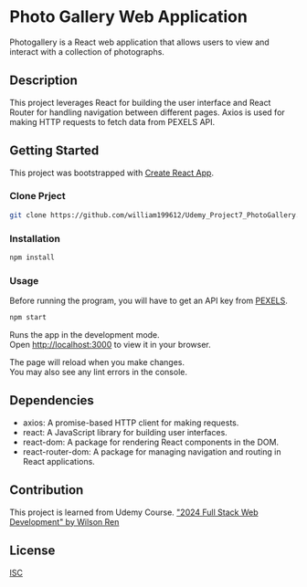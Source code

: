 # Photo Gallery Web Application

Photogallery is a React web application that allows users to view and interact with a collection of photographs. 

## Description

This project leverages React for building the user interface and React Router for handling navigation between different pages. Axios is used for making HTTP requests to fetch data from PEXELS API.

## Getting Started

This project was bootstrapped with [Create React App](https://github.com/facebook/create-react-app).

### Clone Prject

```bash
git clone https://github.com/william199612/Udemy_Project7_PhotoGallery.git
```

### Installation

```bash
npm install
```

### Usage

Before running the program, you will have to get an API key from [PEXELS](https://www.pexels.com/api/).

```bash
npm start
```

Runs the app in the development mode.\
Open [http://localhost:3000](http://localhost:3000) to view it in your browser.

The page will reload when you make changes.\
You may also see any lint errors in the console.

## Dependencies

- axios: A promise-based HTTP client for making requests.
- react: A JavaScript library for building user interfaces.
- react-dom: A package for rendering React components in the DOM.
- react-router-dom: A package for managing navigation and routing in React applications.

## Contribution

This project is learned from Udemy Course.
["2024 Full Stack Web Development" by Wilson Ren](https://www.udemy.com/course/wilson-full-stack-web-development/)

## License

[ISC](https://choosealicense.com/licenses/isc/)